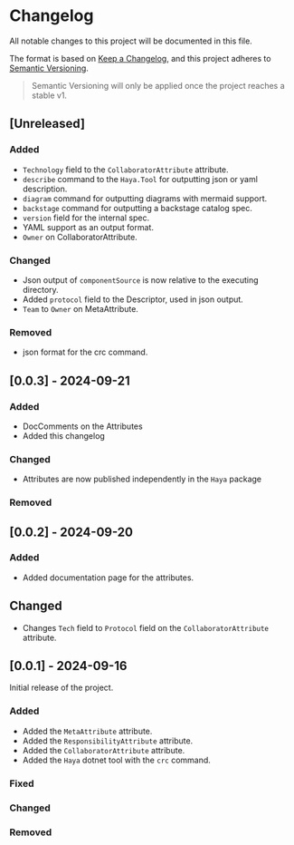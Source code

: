 # Changelog

All notable changes to this project will be documented in this file.

The format is based on [Keep a Changelog](https://keepachangelog.com/en/1.1.0/),
and this project adheres to [Semantic Versioning](https://semver.org/spec/v2.0.0.html).

> Semantic Versioning will only be applied once the project reaches a stable v1.

## [Unreleased]

### Added

- `Technology` field to the `CollaboratorAttribute` attribute.
- `describe` command to the `Haya.Tool` for outputting json or yaml description.
- `diagram` command for outputting diagrams with mermaid support.
- `backstage` command for outputting a backstage catalog spec.
- `version` field for the internal spec.
- YAML support as an output format.
- `Owner` on CollaboratorAttribute.

### Changed

- Json output of `componentSource` is now relative to the executing directory.
- Added `protocol` field to the Descriptor, used in json output.
- `Team` to `Owner` on MetaAttribute.

### Removed

- json format for the crc command.

## [0.0.3] - 2024-09-21

### Added

- DocComments on the Attributes
- Added this changelog

### Changed

- Attributes are now published independently in the `Haya` package

### Removed

## [0.0.2] - 2024-09-20

### Added

- Added documentation page for the attributes.

## Changed

- Changes `Tech` field to `Protocol` field on the `CollaboratorAttribute` attribute.

## [0.0.1] - 2024-09-16

Initial release of the project.

### Added

- Added the `MetaAttribute` attribute.
- Added the `ResponsibilityAttribute` attribute.
- Added the `CollaboratorAttribute` attribute.
- Added the `Haya` dotnet tool with the `crc` command.

### Fixed

### Changed

### Removed
